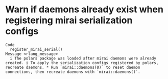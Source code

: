 # Warn if daemons already exist when registering mirai serialization configs

    Code
      register_mirai_serial()
    Message <rlang_message>
      i The polars package was loaded after mirai daemons were already created. i To apply the serialization configs registered by polars, recreate daemons. * Run `mirai::daemons(0)` to reset daemon connections, then recreate daemons with `mirai::daemons()`.

